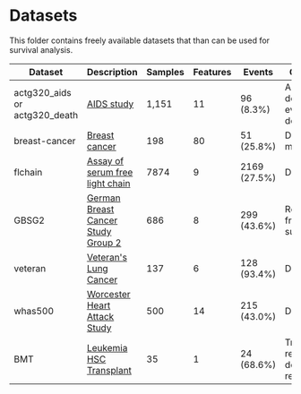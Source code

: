# Datasets

This folder contains freely available datasets that than can be used
for survival analysis.

| Dataset                       | Description                                          | Samples | Features | Events       | Outcome                      |
|-------------------------------|------------------------------------------------------|---------|----------|--------------|------------------------------|
| actg320_aids or actg320_death | [AIDS study][Hosmer2008]                             | 1,151   | 11       | 96 (8.3%)    | AIDS defining event or death |
| breast-cancer                 | [Breast cancer][Desmedt2007]                         | 198     | 80       | 51 (25.8%)   | Distant metastases           |
| flchain                       | [Assay of serum free light chain][Dispenzieri2012]   | 7874    | 9        | 2169 (27.5%) | Death                        |
| GBSG2                         | [German Breast Cancer Study Group 2][Schumacher1994] | 686     | 8        | 299 (43.6%)  | Recurrence free survival     |
| veteran                       | [Veteran's Lung Cancer][Kalbfleisch2008]             | 137     | 6        | 128 (93.4%)  | Death                        |
| whas500                       | [Worcester Heart Attack Study][Hosmer2008]           | 500     | 14       | 215 (43.0%)  | Death                        |
| BMT                           | [Leukemia HSC Transplant][Scrucca2007]               | 35      | 1        | 24 (68.6%)   | Transplant related death or relapse |

[Desmedt2007]: http://dx.doi.org/10.1158/1078-0432.CCR-06-2765 "Desmedt, C., Piette, F., Loi et al.: Strong Time Dependence of the 76-Gene Prognostic Signature for Node-Negative Breast Cancer Patients in the TRANSBIG Multicenter Independent Validation Series. Clin. Cancer Res. 13(11), 3207–14 (2007)"

[Dispenzieri2012]: https://doi.org/10.1016/j.mayocp.2012.03.009 "Dispenzieri, A., Katzmann, J., Kyle, R., Larson, D., Therneau, T., Colby, C., Clark, R., Mead, G., Kumar, S., Melton III, LJ. and Rajkumar, SV. Use of monclonal serum immunoglobulin free light chains to predict overall survival in the general population, Mayo Clinic Proceedings 87:512-523. (2012)"

[Hosmer2008]: http://www.wiley.com/WileyCDA/WileyTitle/productCd-0471754994.html "Hosmer, D., Lemeshow, S., May, S.: Applied Survival Analysis: Regression Modeling of Time to Event Data. John Wiley & Sons, Inc. (2008)"

[Kalbfleisch2008]: http://www.wiley.com/WileyCDA/WileyTitle/productCd-047136357X.html "Kalbfleisch, J.D., Prentice, R.L.: The Statistical Analysis of Failure Time Data. John Wiley & Sons, Inc. (2002)"

[Schumacher1994]: http://ascopubs.org/doi/abs/10.1200/jco.1994.12.10.2086 "Schumacher, M., Basert, G., Bojar, H., et al. Randomized 2 × 2 trial evaluating hormonal treatment and the duration of chemotherapy in node-positive breast cancer patients. Journal of Clinical Oncology 12, 2086–2093. (1994)"

[Scrucca2007]: https://doi.org/10.1038/sj.bmt.1705727 "Scrucca, L., Santucci, A. & Aversa, F. Competing risk analysis using R: an easy guide for clinicians. Bone Marrow Transplant 40, 381–387 (2007)"
